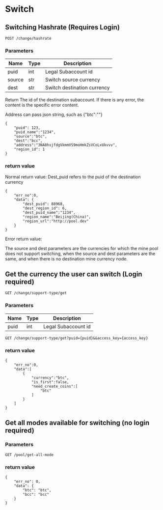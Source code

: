 # Switch

## Switching Hashrate (Requires Login)

`POST /change/hashrate`

### Parameters

| Name | Type | Description |
|---|----|----|
|puid|int| Legal Subaccount id |
|source|str| Switch source currency |
|dest|str| Switch destination currency |

Return The id of the destination subaccount. If there is any error, the content is the specific error content.

Address can pass json string, such as {\"btc\":\"\"}

```
{
	"puid": 123,
	"puid_name":"1234",
	"source":"btc",
	"dest":"bcc",
	"address":"3NA8hsjfdgVkmmVS9moHmkZsVCoLxUkvvv",
	"region_id": 1
}
```

### return value

Normal return value:
Dest_puid refers to the puid of the destination currency

```
{
    "err_no":0,
    "data": {
        "dest_puid": 88968,
        "dest_region_id": 6,
        "dest_puid_name":"1234",
        "region_name":"Beijing(China)",
        "region_url":"http://pool.dev"
    }
}
```

Error return value:

The source and dest parameters are the currencies for which the mine pool does not support switching, when the source and dest parameters are the same, and when there is no destination mine currency node.

## Get the currency the user can switch (Login required)

`GET /change/support-type/get`

### Parameters

| Name | Type | Description |
|---|----|----|
|puid|int| Legal Subaccount id |


```
GET /change/support-type/get?puid={puid}&&access_key={access_key}
```

### return value

```
{
    "err_no":0,
    "data":[
        {
            "currency":"btc",
            "is_first":false,
            "need_create_coins":[
                "btc"
            ]
        }
    ]
}
```

## Get all modes available for switching (no login required)

### Parameters

```
GET /pool/get-all-mode
```

### return value

```
{
    "err_no": 0,
    "data": {
        "btc": "btc",
        "bcc": "bcc"
    }
}
```
